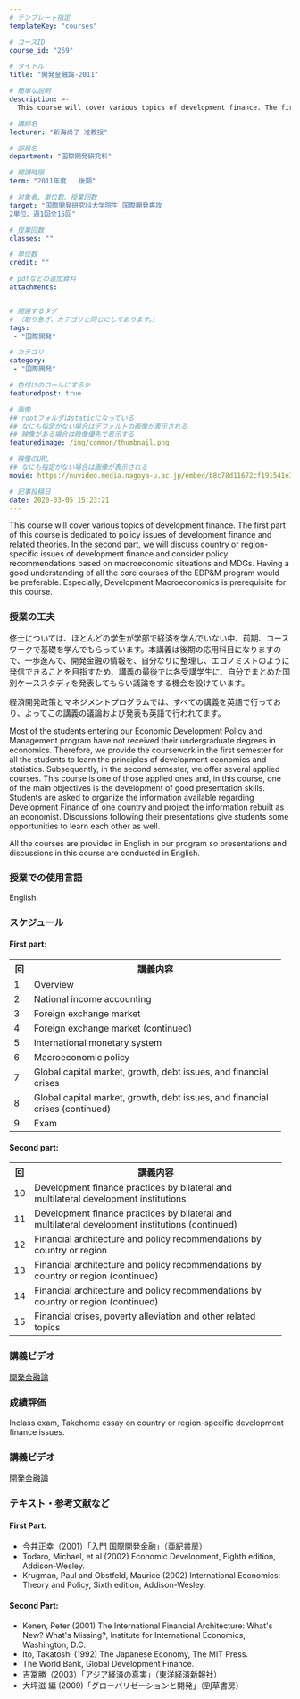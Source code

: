 ```yaml
---
# テンプレート指定
templateKey: "courses"

# コースID
course_id: "269"

# タイトル
title: "開発金融論-2011"

# 簡単な説明
description: >-
  This course will cover various topics of development finance. The first part of this course is dedic...

# 講師名
lecturer: "新海尚子 准教授"

# 部局名
department: "国際開発研究科"

# 開講時限
term: "2011年度	後期"

# 対象者、単位数、授業回数
target: "国際開発研究科大学院生 国際開発専攻
2単位、週1回全15回"

# 授業回数
classes: ""

# 単位数
credit: ""

# pdfなどの追加資料
attachments: 


# 関連するタグ
# （取り急ぎ、カテゴリと同じにしてあります。）
tags:
 - "国際開発"

# カテゴリ
category:
 - "国際開発"

# 色付けのロールにするか
featuredpost: true

# 画像
## rootフォルダはstaticになっている
## なにも指定がない場合はデフォルトの画像が表示される
## 映像がある場合は映像優先で表示する
featuredimage: /img/common/thumbnail.png

# 映像のURL
## なにも指定がない場合は画像が表示される
movie: https://nuvideo.media.nagoya-u.ac.jp/embed/b8c78d11672cf191541e3fc60f96df30fa3eb4a6

# 記事投稿日
date: 2020-03-05 15:23:21
---
```



This course will cover various topics of development finance. The first part of this course is dedicated to policy issues of development finance and related theories. In the second part, we will discuss country or region-specific issues of development finance and consider policy recommendations based on macroeconomic situations and MDGs. Having a good understanding of all the core courses of the EDP&M program would be preferable. Especially, Development Macroeconomics is prerequisite for this course.


### 授業の工夫

修士については、ほとんどの学生が学部で経済を学んでいない中、前期、コースワークで基礎を学んでもらっています。本講義は後期の応用科目になりますので、一歩進んで、開発金融の情報を、自分なりに整理し、エコノミストのように発信できることを目指すため、講義の最後では各受講学生に、自分でまとめた国別ケーススタディを発表してもらい議論をする機会を設けています。

経済開発政策とマネジメントプログラムでは、すべての講義を英語で行っており、よってこの講義の議論および発表も英語で行われてます。

Most of the students entering our Economic Development Policy and Management program have not received their undergraduate degrees in economics. Therefore, we provide the coursework in the first semester for all the students to learn the principles of development economics and statistics. Subsequently, in the second semester, we offer several applied courses. This course is one of those applied ones and, in this course, one of the main objectives is the development of good presentation skills. Students are asked to organize the information available regarding Development Finance of one country and project the information rebuilt as an economist. Discussions following their presentations give students some opportunities to learn each other as well.

All the courses are provided in English in our program so presentations and discussions in this course are conducted in English.





### 授業での使用言語

English.


<h3>スケジュール</h3>
<h4>First part:</h4>
<table class="basic" width="455">
<tr>
<th width="20" class="center">回</th>
<th width="435" class="center">講義内容</th>
</tr>
<tr>
<td width="20" class="center">1</td>
<td width="435">Overview</td>
</tr>
<tr>
<td width="20" class="center">2</td>
<td width="435">National income accounting</td>
</tr>
<tr>
<td width="20" class="center">3</td>
<td width="435">Foreign exchange market</td>
</tr>
<tr>
<td width="20" class="center">4</td>
<td width="435">Foreign exchange market (continued)</td>
</tr>
<tr>
<td width="20" class="center">5</td>
<td width="435">International monetary system</td>
</tr>
<tr>
<td width="20" class="center">6</td>
<td width="435">Macroeconomic policy</td>
</tr>
<tr>
<td width="20" class="center">7</td>
<td width="435">Global capital market, growth, debt issues, and financial crises</td>
</tr>
<tr>
<td width="20" class="center">8</td>
<td width="435">Global capital market, growth, debt issues, and financial crises (continued)</td>
</tr>
<tr>
<td width="20" class="center">9</td>
<td width="435">Exam</td>
</tr>
</table>

<h4>Second part:</h4>
<table class="basic" width="455">
<tr>
<th width="20" class="center">回</th>
<th width="435" class="center">講義内容</th>
</tr>
<tr>
<td width="20" class="center">10</td>
<td width="435">Development finance practices by bilateral and multilateral development institutions</td>
</tr>
<tr>
<td width="20" class="center">11</td>
<td width="435">Development finance practices by bilateral and multilateral development institutions (continued)</td>
</tr>
<tr>
<td width="20" class="center">12</td>
<td width="435">Financial architecture and policy recommendations by country or region</td>
</tr>
<tr>
<td width="20" class="center">13</td>
<td width="435">Financial architecture and policy recommendations by country or region (continued)</td>
</tr>
<tr>
<td width="20" class="center">14</td>
<td width="435">Financial architecture and policy recommendations by country or region (continued)</td>
</tr>
<tr>
<td width="20" class="center">15</td>
<td width="435">Financial crises, poverty alleviation and other related topics</td>
</tr>
</table>


<h3>講義ビデオ</h3>
<a href="http://video.media.nagoya-u.ac.jp/pcsweb/FlvPlayer/play.html?contentsCode=1684&categoryCode=124" target="blank">開発金融論</a>





<h3>成績評価</h3>	
<p>Inclass exam, Takehome essay on country or region-specific development finance issues.</p>


<h3>講義ビデオ</h3>
<p>
<a href="https://nuvideo.media.nagoya-u.ac.jp/embed/15b5e1c49cb581e9879e97f0f8c3e15ae7cabee1" target="blank">開発金融論</a>
</p>

<h3>テキスト・参考文献など</h3>	
<h4>First Part:</h4>
<ul>
<li>今井正幸（2001）「入門 国際開発金融」（亜紀書房）
<li>Todaro, Michael, et al (2002) Economic Development, Eighth edition, Addison-Wesley.
<li>Krugman, Paul and Obstfeld, Maurice (2002) International Economics: Theory and Policy, Sixth edition, Addison-Wesley.
</ul>
<h4>Second Part:</h4>
<ul>
<li>Kenen, Peter (2001) The International Financial Architecture: What's New? What's Missing?, Institute for International Economics, Washington, D.C.
<li>Ito, Takatoshi (1992) The Japanese Economy, The MIT Press.
<li>The World Bank, Global Development Finance.
<li>吉冨勝（2003）「アジア経済の真実」（東洋経済新報社）
<li>大坪滋 編 (2009)「グローバリゼーションと開発」（剄草書房）
</ul>